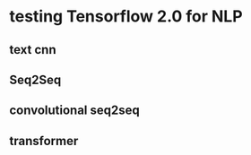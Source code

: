 
# testing Tensorflow 2.0 for NLP



## text cnn

## Seq2Seq

## convolutional seq2seq

## transformer


